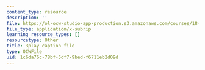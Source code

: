 ```yaml
---
content_type: resource
description: ''
file: https://ol-ocw-studio-app-production.s3.amazonaws.com/courses/18-03sc-differential-equations-fall-2011/1c6da76c78bf5df79bedf6711eb2d09d_xJz3NZap1lw.vtt
file_type: application/x-subrip
learning_resource_types: []
resourcetype: Other
title: 3play caption file
type: OCWFile
uid: 1c6da76c-78bf-5df7-9bed-f6711eb2d09d
---
```

